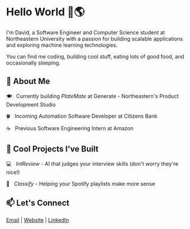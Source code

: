 # Hello World 👋🌎
I'm David, a Software Engineer and Computer Science student at Northeastern University with a passion for building scalable applications and exploring machine learning technologies.

You can find me coding, building cool stuff, eating lots of good food, and occasionally sleeping.

## 🚀 About Me
🍽️ &nbsp; Currently building _PlateMate_ at Generate - Northeastern's Product Development Studio

🍀 &nbsp; Incoming Automation Software Developer at Citizens Bank

☕️ &nbsp; Previous Software Engineering Intern at Amazon

## 🔭 Cool Projects I've Built
💻 &nbsp; _IntReview_ - AI that judges your interview skills (don't worry they're nice!)

🎵 &nbsp; _Classify_ - Helping your Spotify playlists make more sense

## 📫 Let's Connect
[Email](mailto:davyu735@gmail.com) | [Website](https://www.yudavid.dev/) | [LinkedIn](http://www.linkedin.com/in/david-t-yu)

<!--
**DavidYu75/DavidYu75** is a ✨ _special_ ✨ repository because its `README.md` (this file) appears on your GitHub profile.

Here are some ideas to get you started:

- 🔭 I’m currently working on ...
- 🌱 I’m currently learning ...
- 👯 I’m looking to collaborate on ...
- 🤔 I’m looking for help with ...
- 💬 Ask me about ...
- 📫 Connect: ...
- 😄 Pronouns: ...
- ⚡ Fun fact: ...
-->
